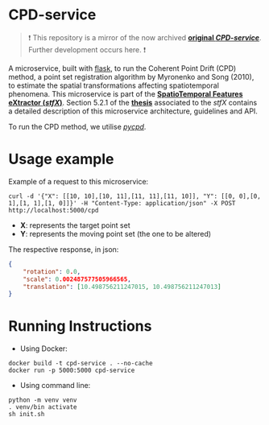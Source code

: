 # CPD-service

> :exclamation: This repository is a mirror of the now archived [__original _CPD-service___](https://github.com/EdgarACarneiro/CPD-service). Further development occurs here. :exclamation:

A microservice, built with [flask](https://flask.palletsprojects.com/en/1.1.x/),  to run the Coherent Point Drift (CPD) method, a point set registration algorithm by Myronenko and Song (2010), to estimate the spatial transformations affecting spatiotemporal phenomena.
This microservice is part of the [__SpatioTemporal Features eXtractor (_stfX_)__](https://github.com/EdgarACarneiro/stfX). Section 5.2.1 of the __[thesis](https://github.com/EdgarACarneiro/stfX/blob/master/docs/thesis.pdf)__ associated to the _stfX_ contains a detailed description of this microservice architecture, guidelines and API.

To run the CPD method, we utilise [_pycpd_](https://pypi.org/project/pycpd/).


# Usage example

Example of a request to this microservice:
```shell
curl -d '{"X": [[10, 10],[10, 11],[11, 11],[11, 10]], "Y": [[0, 0],[0, 1],[1, 1],[1, 0]]}' -H "Content-Type: application/json" -X POST http://localhost:5000/cpd
```
* __X__: represents the target point set
* __Y__: represents the moving point set (the one to be altered)

The respective response, in json:
```json
{
    "rotation": 0.0,
    "scale": 0.002487577505966565,
    "translation": [10.498756211247015, 10.498756211247013]
}
```

# Running Instructions

* Using Docker:
```shell
docker build -t cpd-service . --no-cache
docker run -p 5000:5000 cpd-service
```

* Using command line:
```
python -m venv venv
. venv/bin activate
sh init.sh
```

